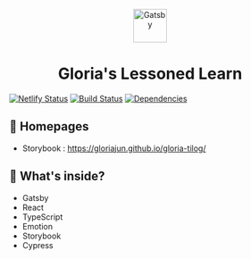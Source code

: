 <p align="center">
  <a href="https://www.gatsbyjs.org">
    <img alt="Gatsby" src="https://www.gatsbyjs.org/monogram.svg" width="60" />
  </a>
</p>
<h1 align="center">
  Gloria's Lessoned Learn
</h1>

[![Netlify Status](https://api.netlify.com/api/v1/badges/c09ffbed-6152-47a7-9ae0-63f68bb0cd6d/deploy-status)](https://app.netlify.com/sites/gloriajun/deploys)
[![Build Status](https://travis-ci.org/gloriaJun/gloria-tilog.svg?branch=master)](https://travis-ci.org/gloriaJun/gloria-tilog) 
[![Dependencies](https://badgen.net/dependabot/gloriaJun/gloria-tilog/231395721?icon=dependabot)](https://badgen.net/dependabot/gloriaJun/gloria-tilog/231395721?icon=dependabot) 


## 🚀 Homepages

- Storybook : https://gloriajun.github.io/gloria-tilog/

## 🧐 What's inside?

- Gatsby
- React
- TypeScript
- Emotion
- Storybook
- Cypress
